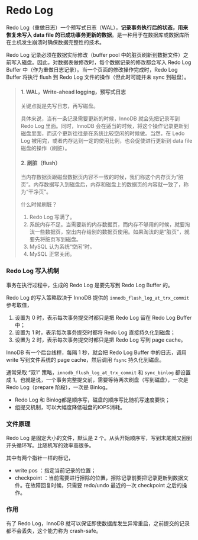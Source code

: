 # Redo Log

Redo Log（重做日志）一个预写式日志（WAL），**记录事务执行后的状态，用来恢复未写入 data file 的已成功事务更新的数据**。是一种用于在数据库或数据库所在主机发生崩溃时确保数据完整性的技术。

Redo Log 记录必须在数据实际修改（buffer pool 中的脏页刷新到数据文件）之前写入磁盘。因此，对数据表做修改时，每个数据记录的修改都会写入 Redo Log Buffer 中（作为重做日志记录）。当一个页面的修改操作完成时，Redo Log Buffer 将执行 flush 到 Redo Log 文件的操作（但此时可能并未 sync 到磁盘）。


> #### 1. WAL，Write-ahead logging，预写式日志
> 关键点就是先写日志，再写磁盘。
>
> 具体来说，当有一条记录需要更新的时候，InnoDB 就会先把记录写到 Redo Log 里面。同时，InnoDB 会在适当的时候，将这个操作记录更新到磁盘里面，而这个更新往往是在系统比较空闲的时候做。当然，在 Ledo Log 被用完，或者内存达到一定的使用比例，也会促使进行更新到 data file 磁盘的操作（刷脏）。
>
> #### 2. 刷脏（flush）
> 当内存数据页跟磁盘数据页内容不一致的时候，我们称这个内存页为“脏页”。内存数据写入到磁盘后，内存和磁盘上的数据页的内容就一致了，称为“干净页”。
>
> 什么时候刷脏？
> 1. Redo Log 写满了。
> 2. 系统内存不足。当需要新的内存数据页，而内存不够用的时候，就要淘汰一些数据页，空出内存给别的数据页使用。如果淘汰的是“脏页”，就要先将脏页写到磁盘。
> 3. MySQL 认为系统“空闲”时。
> 4. MySQL 正常关闭。

### Redo Log 写入机制
事务在执行过程中，生成的 Redo Log 是要先写到 Redo Log Buffer 的。

Redo Log 的写入策略取决于 InnoDB 提供的 `innodb_flush_log_at_trx_commit` 参考取值，
1. 设置为 0 时，表示每次事务提交时都只是把 Redo Log 留在 Redo Log Buffer 中；
2. 设置为 1 时，表示每次事务提交时都将 Redo Log 直接持久化到磁盘；
3. 设置为 2 时，表示每次事务提交时都只是把 Redo Log 写到 page cache。

InnoDB 有一个后台线程，每隔 1 秒，就会把 Redo Log Buffer 中的日志，调用 write 写到文件系统的 page cache，然后调用 `fsync` 持久化到磁盘。

通常采取 “双1” 策略，`innodb_flush_log_at_trx_commit` 和 `sync_binlog` 都设置成 1。也就是说，一个事务完整提交前，需要等待两次刷盘（写到磁盘），一次是 Redo Log（prepare 阶段），一次是 Binlog。
- Redo Log 和 Binlog都是顺序写，磁盘的顺序写比随机写速度要快；
- 组提交机制，可以大幅度降低磁盘的IOPS消耗。


### 文件原理
Redo Log 是固定大小的文件，默认是 2 个。从头开始顺序写，写到末尾就又回到开头循环写。比随机写的效率高很多。

其中有两个指针一样的标记，
- write pos ：指定当前记录的位置；
- checkpoint ：当前需要进行擦除的位置，擦除记录前要把记录更新到数据文件。在故障回复时候，只需要 redo/undo 最近的一次 checkpoint 之后的操作。


### 作用
有了 Redo Log，InnoDB 就可以保证即使数据库发生异常重启，之前提交的记录都不会丢失，这个能力称为 crash-safe。